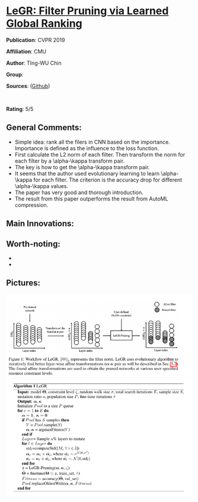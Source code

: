[LeGR: Filter Pruning via Learned Global Ranking](https://arxiv.org/abs/1904.12368)
======

__Publication__: CVPR 2019

__Affiliation__: CMU

__Author__: TIng-WU Chin

__Group__: 

__Sources__: ([Github](https://github.com/cmu-enyac/LeGR)) 

<br/>    

__Rating__: 5/5
<br/> 

General Comments:
------
* Simple idea: rank all the filers in CNN based on the importance. Importance is defined as the influence to the loss function.
* First calculate the L2 norm of each filter. Then transform the norm for each filter by a \alpha-\kappa transform pair. 
* The key is how to get the \alpha-\kappa transform pair.
* It seems that the author used evolutionary learning to learn \alpha-\kappa for each filter. The criterion is the accuracy drop for different \alpha-\kappa values.
* The paper has very good and thorough introduction.
* The result from this paper outperforms the result from AutoML compression.

Main Innovations:
------

Worth-noting:
------
* 
* 

Pictures:
------
![Image1](../img/LeGR_1.png)
![Image2](../img/LeGR_2.png)
